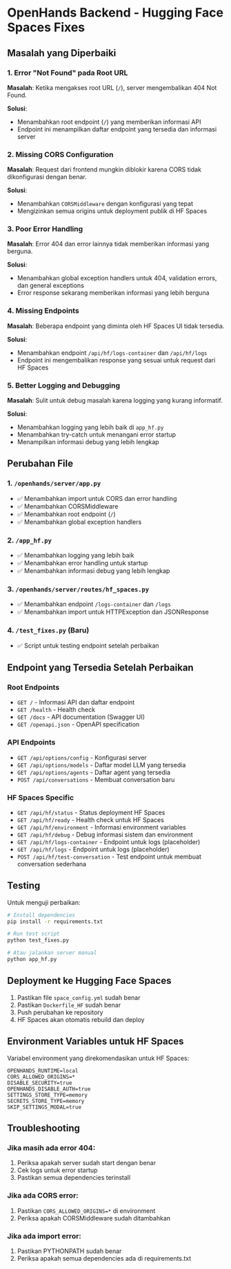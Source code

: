 # OpenHands Backend - Hugging Face Spaces Fixes

## Masalah yang Diperbaiki

### 1. Error "Not Found" pada Root URL
**Masalah**: Ketika mengakses root URL (`/`), server mengembalikan 404 Not Found.

**Solusi**: 
- Menambahkan root endpoint (`/`) yang memberikan informasi API
- Endpoint ini menampilkan daftar endpoint yang tersedia dan informasi server

### 2. Missing CORS Configuration
**Masalah**: Request dari frontend mungkin diblokir karena CORS tidak dikonfigurasi dengan benar.

**Solusi**:
- Menambahkan `CORSMiddleware` dengan konfigurasi yang tepat
- Mengizinkan semua origins untuk deployment publik di HF Spaces

### 3. Poor Error Handling
**Masalah**: Error 404 dan error lainnya tidak memberikan informasi yang berguna.

**Solusi**:
- Menambahkan global exception handlers untuk 404, validation errors, dan general exceptions
- Error response sekarang memberikan informasi yang lebih berguna

### 4. Missing Endpoints
**Masalah**: Beberapa endpoint yang diminta oleh HF Spaces UI tidak tersedia.

**Solusi**:
- Menambahkan endpoint `/api/hf/logs-container` dan `/api/hf/logs`
- Endpoint ini mengembalikan response yang sesuai untuk request dari HF Spaces

### 5. Better Logging and Debugging
**Masalah**: Sulit untuk debug masalah karena logging yang kurang informatif.

**Solusi**:
- Menambahkan logging yang lebih baik di `app_hf.py`
- Menambahkan try-catch untuk menangani error startup
- Menampilkan informasi debug yang lebih lengkap

## Perubahan File

### 1. `/openhands/server/app.py`
- ✅ Menambahkan import untuk CORS dan error handling
- ✅ Menambahkan CORSMiddleware
- ✅ Menambahkan root endpoint (`/`)
- ✅ Menambahkan global exception handlers

### 2. `/app_hf.py`
- ✅ Menambahkan logging yang lebih baik
- ✅ Menambahkan error handling untuk startup
- ✅ Menambahkan informasi debug yang lebih lengkap

### 3. `/openhands/server/routes/hf_spaces.py`
- ✅ Menambahkan endpoint `/logs-container` dan `/logs`
- ✅ Menambahkan import untuk HTTPException dan JSONResponse

### 4. `/test_fixes.py` (Baru)
- ✅ Script untuk testing endpoint setelah perbaikan

## Endpoint yang Tersedia Setelah Perbaikan

### Root Endpoints
- `GET /` - Informasi API dan daftar endpoint
- `GET /health` - Health check
- `GET /docs` - API documentation (Swagger UI)
- `GET /openapi.json` - OpenAPI specification

### API Endpoints
- `GET /api/options/config` - Konfigurasi server
- `GET /api/options/models` - Daftar model LLM yang tersedia
- `GET /api/options/agents` - Daftar agent yang tersedia
- `POST /api/conversations` - Membuat conversation baru

### HF Spaces Specific
- `GET /api/hf/status` - Status deployment HF Spaces
- `GET /api/hf/ready` - Health check untuk HF Spaces
- `GET /api/hf/environment` - Informasi environment variables
- `GET /api/hf/debug` - Debug informasi sistem dan environment
- `GET /api/hf/logs-container` - Endpoint untuk logs (placeholder)
- `GET /api/hf/logs` - Endpoint untuk logs (placeholder)
- `POST /api/hf/test-conversation` - Test endpoint untuk membuat conversation sederhana

## Testing

Untuk menguji perbaikan:

```bash
# Install dependencies
pip install -r requirements.txt

# Run test script
python test_fixes.py

# Atau jalankan server manual
python app_hf.py
```

## Deployment ke Hugging Face Spaces

1. Pastikan file `space_config.yml` sudah benar
2. Pastikan `Dockerfile_HF` sudah benar
3. Push perubahan ke repository
4. HF Spaces akan otomatis rebuild dan deploy

## Environment Variables untuk HF Spaces

Variabel environment yang direkomendasikan untuk HF Spaces:

```
OPENHANDS_RUNTIME=local
CORS_ALLOWED_ORIGINS=*
DISABLE_SECURITY=true
OPENHANDS_DISABLE_AUTH=true
SETTINGS_STORE_TYPE=memory
SECRETS_STORE_TYPE=memory
SKIP_SETTINGS_MODAL=true
```

## Troubleshooting

### Jika masih ada error 404:
1. Periksa apakah server sudah start dengan benar
2. Cek logs untuk error startup
3. Pastikan semua dependencies terinstall

### Jika ada CORS error:
1. Pastikan `CORS_ALLOWED_ORIGINS=*` di environment
2. Periksa apakah CORSMiddleware sudah ditambahkan

### Jika ada import error:
1. Pastikan PYTHONPATH sudah benar
2. Periksa apakah semua dependencies ada di requirements.txt